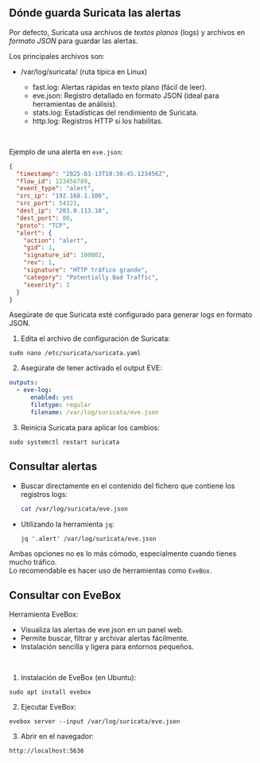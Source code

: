 ## Dónde guarda Suricata las alertas
Por defecto, Suricata usa archivos de *textos planos* (logs) y archivos en *formato JSON* para guardar las alertas.

Los principales archivos son:

* /var/log/suricata/ (ruta típica en Linux)

  * fast.log: Alertas rápidas en texto plano (fácil de leer).
  * eve.json: Registro detallado en formato JSON (ideal para herramientas de análisis).
  * stats.log: Estadísticas del rendimiento de Suricata.
  * http.log: Registros HTTP si los habilitas.

<br>

Ejemplo de una alerta en `eve.json`:
```json
{
  "timestamp": "2025-03-13T10:30:45.123456Z",
  "flow_id": 123456789,
  "event_type": "alert",
  "src_ip": "192.168.1.100",
  "src_port": 54321,
  "dest_ip": "203.0.113.10",
  "dest_port": 80,
  "proto": "TCP",
  "alert": {
    "action": "alert",
    "gid": 1,
    "signature_id": 100002,
    "rev": 1,
    "signature": "HTTP tráfico grande",
    "category": "Potentially Bad Traffic",
    "severity": 2
  }
}
```

Asegúrate de que Suricata esté configurado para generar logs en formato JSON. 
1. Edita el archivo de configuración de Suricata:
```
sudo nano /etc/suricata/suricata.yaml
```
2. Asegúrate de tener activado el output EVE:
```yaml
outputs:
  - eve-log:
      enabled: yes
      filetype: regular
      filename: /var/log/suricata/eve.json

```
3. Reinicia Suricata para aplicar los cambios:
```
sudo systemctl restart suricata
```

## Consultar alertas
* Buscar directamente en el contenido del fichero que contiene los registros logs:
  ```bash
  cat /var/log/suricata/eve.json
  ```
* Utilizando la herramienta `jq`:
  ```
  jq '.alert' /var/log/suricata/eve.json 
  ```
Ambas opciones no es lo más cómodo, especialmente cuando tienes mucho tráfico.<br>
Lo recomendable es hacer uso de herramientas como `EveBox`.

## Consultar con EveBox
Herramienta EveBox:
 * Visualiza las alertas de eve.json en un panel web.
 * Permite buscar, filtrar y archivar alertas fácilmente.
 * Instalación sencilla y ligera para entornos pequeños.

<br>

1. Instalación de EveBox (en Ubuntu):
```
sudo apt install evebox
```

2. Ejecutar EveBox:
```
evebox server --input /var/log/suricata/eve.json
```

3. Abrir en el navegador:
```
http://localhost:5636
```
